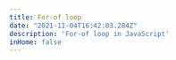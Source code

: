 ```yaml
---
title: For-of loop
date: "2021-11-04T16:42:03.284Z"
description: 'For-of loop in JavaScript'
inHome: false
---
```


